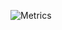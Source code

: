 ![Metrics](https://metrics.lecoq.io/akiradreams?template=classic&base.header=0&base.activity=0&base.community=0&base.repositories=0&base.metadata=0&isocalendar=1&languages=1&lines=1&music=1&rss=1&wakatime=1&leetcode=1&fortune=1&stock=1&base=header%2C%20activity%2C%20community%2C%20repositories%2C%20metadata&base.indepth=false&base.hireable=false&base.skip=false&isocalendar=false&isocalendar.duration=half-year&languages=false&languages.limit=8&languages.threshold=0%25&languages.other=false&languages.colors=github&languages.sections=most-used&languages.indepth=false&languages.analysis.timeout=15&languages.analysis.timeout.repositories=7.5&languages.categories=markup%2C%20programming&languages.recent.categories=markup%2C%20programming&languages.recent.load=300&languages.recent.days=14&lines=false&lines.sections=base&lines.repositories.limit=4&lines.history.limit=1&lines.delay=0&music=false&music.provider=spotify&music.user=akiradreams&music.mode=top&music.playlist=https%3A%2F%2Fopen.spotify.com%2Fplaylist%2F5ZYmwnpr73WHwSB0kFwt5a%3Fsi%3D00d7d47e51984772&music.limit=9&music.played.at=false&music.time.range=medium&music.top.type=tracks&rss=false&rss.source=https%3A%2F%2Ffeeds.feedburner.com%2FTheHackersNews&rss.limit=4&wakatime=false&wakatime.url=https%3A%2F%2Fwakatime.com&wakatime.user=current&wakatime.sections=time%2C%20projects%2C%20projects-graphs%2C%20languages%2C%20languages-graphs%2C%20editors%2C%20os&wakatime.days=7&wakatime.limit=5&wakatime.languages.other=false&wakatime.repositories.visibility=all&leetcode=false&leetcode.user=akalidreams&leetcode.sections=solved&leetcode.limit.skills=10&leetcode.limit.recent=2&fortune=false&stock=false&stock.symbol=ETH&stock.duration=1d&stock.interval=1m&config.timezone=Europe%2FMadrid)
